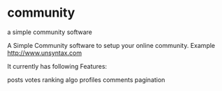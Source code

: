 # community
a simple community software

A Simple Community software to setup your online community. Example http://www.unsyntax.com

It currently has following Features:

posts
votes
ranking algo
profiles
comments
pagination

